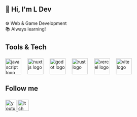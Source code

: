 <h2 align="left">👋 Hi, I'm L Dev</h2>

###

<p align="left">⚙️ Web & Game Development<br>📚 Always learning!</p>

###

<h2 align="left">Tools & Tech</h2>

###

<div align="left">
  <img src="https://skillicons.dev/icons?i=js" height="50" alt="javascript logo"  />
  <img width="12" />
  <img src="https://skillicons.dev/icons?i=nuxtjs" height="50" alt="nuxtjs logo"  />
  <img width="12" />
  <img src="https://skillicons.dev/icons?i=godot" height="50" alt="godot logo"  />
  <img width="12" />
  <img src="https://cdn.jsdelivr.net/gh/devicons/devicon/icons/rust/rust-original.svg" height="50" alt="rust logo"  />
  <img width="12" />
  <img src="https://skillicons.dev/icons?i=vercel" height="50" alt="vercel logo"  />
  <img width="12" />
  <img src="https://skillicons.dev/icons?i=vite" height="50" alt="vite logo"  />
</div>

###

<h2 align="left">Follow me</h2>

###

<div align="left">
  <a href="https://www.youtube.com/@ldev1996" target="_blank">
    <img src="https://img.shields.io/static/v1?message=Youtube&logo=youtube&label=&color=FF0000&logoColor=white&labelColor=&style=for-the-badge" height="35" alt="youtube logo"  />
  </a>
  <a href="https://ldev1996.itch.io/" target="_blank">
    <img src="https://img.shields.io/static/v1?message=itch.io&logo=itch&label=&color=FE2449&logoColor=white&labelColor=&style=for-the-badge" height="35" alt="itch logo"  />
  </a>
</div>

###
